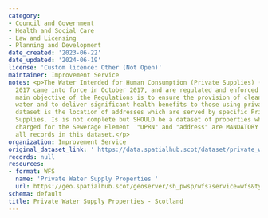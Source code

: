 ```yaml
---
category:
- Council and Government
- Health and Social Care
- Law and Licensing
- Planning and Development
date_created: '2023-06-22'
date_updated: '2024-06-19'
license: 'Custom licence: Other (Not Open)'
maintainer: Improvement Service
notes: <p>The Water Intended for Human Consumption (Private Supplies) (Scotland) Regulations
  2017 came into force in October 2017, and are regulated and enforced by Local Authorities.  The
  main objective of the Regulations is to ensure the provision of clean, safe drinking
  water and to deliver significant health benefits to those using private water supplies.  This
  dataset is the location of addresses which are served by specific Private Water
  Supplies. Is is not complete but SHOULD be a dataset of properties which are not
  charged for the Sewerage Element  "UPRN" and "address" are MANDATORY fields for
  all records in this dataset.</p>
organization: Improvement Service
original_dataset_link: ' https://data.spatialhub.scot/dataset/private_water_supply_properties-is'
records: null
resources:
- format: WFS
  name: 'Private Water Supply Properties '
  url: https://geo.spatialhub.scot/geoserver/sh_pwsp/wfs?service=wfs&typeName=sh_pwsp:pub_pwsp
schema: default
title: Private Water Supply Properties - Scotland
---
```

